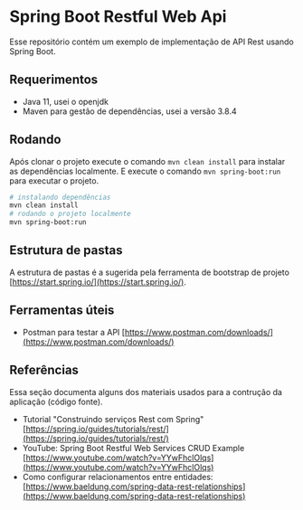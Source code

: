 # Spring Boot Restful Web Api

Esse repositório contém um exemplo de implementação de API Rest usando Spring Boot.

## Requerimentos

* Java 11, usei o openjdk
* Maven para gestão de dependências, usei a versão 3.8.4

## Rodando

Após clonar o projeto execute o comando `mvn clean install` para instalar as dependências localmente. E execute o comando `mvn spring-boot:run` para executar o projeto.

```bash
# instalando dependências
mvn clean install
# rodando o projeto localmente
mvn spring-boot:run
```

## Estrutura de pastas

A estrutura de pastas é a sugerida pela ferramenta de bootstrap de projeto [https://start.spring.io/](https://start.spring.io/).

## Ferramentas úteis

* Postman para testar a API [https://www.postman.com/downloads/](https://www.postman.com/downloads/)

## Referências

Essa seção documenta alguns dos materiais usados para a contrução da aplicação (código fonte).

* Tutorial "Construindo serviços Rest com Spring" [https://spring.io/guides/tutorials/rest/](https://spring.io/guides/tutorials/rest/)
* YouTube: Spring Boot Restful Web Services CRUD Example [https://www.youtube.com/watch?v=YYwFhclOlqs](https://www.youtube.com/watch?v=YYwFhclOlqs)
* Como configurar relacionamentos entre entidades: [https://www.baeldung.com/spring-data-rest-relationships](https://www.baeldung.com/spring-data-rest-relationships)
